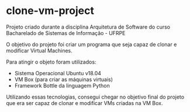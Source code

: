 # clone-vm-project

Projeto criado durante a disciplina Arquitetura de Software do curso Bacharelado de Sistemas de Informação - UFRPE

O objetivo do projeto foi criar um programa que seja capaz de clonar e modificar Virtual Machines.

Para atingir o objeto foram utilizados:
- Sistema Operacional Ubuntu v18.04
- VM Box (para criar as máquinas virtuais)
- Framework Bottle da linguagem Python

Utilizando essas tecnologias, consegui chegar no objetivo final do projeto que era ser capaz de clonar e modificar VMs criadas na VM Box.
